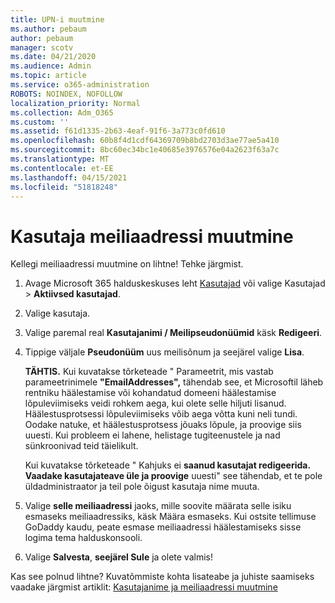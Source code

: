 ```yaml
---
title: UPN-i muutmine
ms.author: pebaum
author: pebaum
manager: scotv
ms.date: 04/21/2020
ms.audience: Admin
ms.topic: article
ms.service: o365-administration
ROBOTS: NOINDEX, NOFOLLOW
localization_priority: Normal
ms.collection: Adm_O365
ms.custom: ''
ms.assetid: f61d1335-2b63-4eaf-91f6-3a773c0fd610
ms.openlocfilehash: 60b8f4d1cdf64369709b8bd2703d3ae77ae5a410
ms.sourcegitcommit: 8bc60ec34bc1e40685e3976576e04a2623f63a7c
ms.translationtype: MT
ms.contentlocale: et-EE
ms.lasthandoff: 04/15/2021
ms.locfileid: "51818248"
---
```

# <a name="change-a-users-email-address"></a>Kasutaja meiliaadressi muutmine

Kellegi meiliaadressi muutmine on lihtne! Tehke järgmist.
  
1. Avage Microsoft 365 halduskeskuses leht [Kasutajad](https://go.microsoft.com/fwlink/p/?linkid=834822) või valige Kasutajad  \> **Aktiivsed kasutajad**.
    
2. Valige kasutaja.
    
3. Valige paremal real **Kasutajanimi / Meilipseudonüümid** käsk **Redigeeri**.
    
4. Tippige väljale **Pseudonüüm** uus meilisõnum ja seejärel valige **Lisa**.
    
    **TÄHTIS.** Kui kuvatakse tõrketeade " Parameetrit, mis vastab parameetrinimele **"EmailAddresses",** tähendab see, et Microsoftil läheb rentniku häälestamise või kohandatud domeeni häälestamise lõpuleviimiseks veidi rohkem aega, kui olete selle hiljuti lisanud. Häälestusprotsessi lõpuleviimiseks võib aega võtta kuni neli tundi. Oodake natuke, et häälestusprotsess jõuaks lõpule, ja proovige siis uuesti. Kui probleem ei lahene, helistage tugiteenustele ja nad sünkroonivad teid täielikult.
    
    Kui kuvatakse tõrketeade " Kahjuks ei **saanud kasutajat redigeerida. Vaadake kasutajateave üle ja proovige** uuesti" see tähendab, et te pole üldadministraator ja teil pole õigust kasutaja nime muuta.
    
5. Valige **selle meiliaadressi** jaoks, mille soovite määrata selle isiku esmaseks meiliaadressiks, käsk Määra esmaseks. Kui ostsite tellimuse GoDaddy kaudu, peate esmase meiliaadressi häälestamiseks sisse logima tema halduskonsooli. 
    
6. Valige **Salvesta**, **seejärel Sule** ja olete valmis!
    
Kas see polnud lihtne? Kuvatõmmiste kohta lisateabe ja juhiste saamiseks vaadake järgmist artiklit: [Kasutajanime ja meiliaadressi muutmine](https://docs.microsoft.com/microsoft-365/admin/add-users/change-a-user-name-and-email-address)
  

